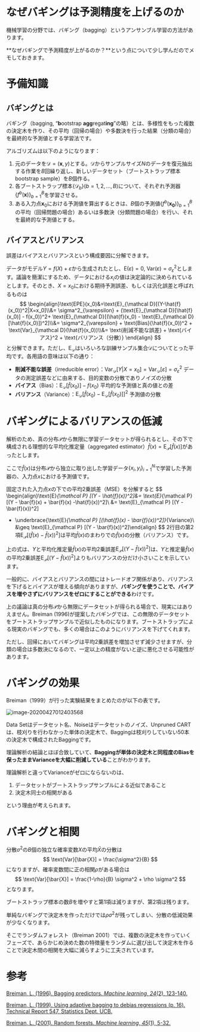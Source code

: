 # なぜバギングは予測精度を上げるのか

機械学習の分野では、バギング（bagging）というアンサンブル学習の方法があります。

**なぜバギングで予測精度が上がるのか？**という点について少し学んだのでメモしておきます。



# 予備知識

## バギングとは

バギング（bagging, “**b**ootstrap **agg**regat**ing**”の略）とは、多様性をもった複数の決定木を作り、その平均（回帰の場合）や多数決を行った結果（分類の場合）を最終的な予測値とする学習法です。

アルゴリズムは以下のようになります：

1. 元のデータを$\mathcal D=(\boldsymbol{x}, y)$とする。$\mathcal D$からサンプルサイズ$N$のデータを復元抽出する作業を$B$回繰り返し、新しいデータセット（ブートストラップ標本 bootstrap sample）を$B$個作る。
2. 各ブートストラップ標本$\{\mathcal D_b\}(b=1,2,...,B)$について、それぞれ予測器$\{f^b(\boldsymbol{x})\}_{b=1}^B$を学習させる。
3. ある入力点$\boldsymbol{x}_0$における予測値を算出するときは、$B$個の予測値$\{f^b(\boldsymbol{x_0})\}_{b=1}^B$の平均（回帰問題の場合）あるいは多数決（分類問題の場合）を行い、それを最終的な予測値とする。



## バイアスとバリアンス

誤差はバイアスとバリアンスという構成要因に分解できます。

データがモデル$Y=f(X) + \varepsilon$から生成されたとし、$\text{E}(\varepsilon)=0,\ \text{Var}(\varepsilon)=\sigma^2_{\varepsilon}$とします。議論を簡潔にするため、データにおける$x_i$の値は決定論的に決められているとします。そのとき、$X=x_0$における期待予測誤差、もしくは汎化誤差と呼ばれるものは
$$
\begin{align}\text{EPE}(x_0)&=\text{E}_{\mathcal D}[(Y-\hat{f}(x_0))^2|X=x_0]\\&= \sigma^2_{\varepsilon} + (\text{E}_{\mathcal D}[\hat{f}(x_0)] - f(x_0))^2+ \text{E}_{\mathcal D}[(\hat{f}(x_0) - \text{E}_{\mathcal D}[\hat{f}(x_0)])^2]\\&= \sigma^2_{\varepsilon} + \text{Bias}(\hat{f}(x_0))^2 + \text{Var}_{\mathcal D}(\hat{f}(x_0))\\&= \text{削減不能な誤差} + \text{バイアス}^2 + \text{バリアンス（分散）} \end{align}
$$
と分解できます。ただし、$\text{E}_{\mathcal D}$はいろいろな訓練サンプル集合$\mathcal D$についてとった平均です。各用語の意味は以下の通り：

- **削減不能な誤差**（irreducible error）：$\text{Var}_{\mathcal D}[Y|X=x_0]=\text{Var}_{\mathcal D}[\varepsilon]=\sigma^2_{\varepsilon}$
  データの測定誤差などに由来する、目的変数の分散でありノイズの分散
- **バイアス**（Bias）：$\text{E}_{\mathcal D}[\hat{f}(x_0)] - f(x_0)$
  平均的な予測値と真の値との差
- **バリアンス**（Variance）：$\text{E}_{\mathcal D}[\hat{f}(x_0) - \text{E}_{\mathcal D}[\hat{f}(x_0)]]^2$
  予測値の分散



# バギングによるバリアンスの低減

解析のため、真の分布$\mathcal P$から無限に学習データセットが得られるとし、その下で構成される理想的な平均化推定量（aggregated estimator）$\bar{f}(x) = \text{E}_{\mathcal P} [\hat{f}(x)]$があったとします。

ここで$\hat{f}(x)$は分布$\mathcal{P}$から独立に取り出した学習データ$\{x_i, y_i\}_{i=1}^N$で学習した予測器の、入力点$x$における予測値です。

固定された入力点$x$の下での平均2乗誤差（MSE）を分解すると
$$
\begin{align}\text{E}_{\mathcal P} [(Y - \hat{f}(x))^2]&= \text{E}_{\mathcal P} [(Y - \bar{f}(x) + \bar{f}(x) -\hat{f}(x))^2]\\
&=  \text{E}_{\mathcal P} [(Y - \bar{f}(x))^2]
+ \underbrace{\text{E}_{\mathcal P} [(\hat{f}(x) - \bar{f}(x))^2]}_{Variance}\\
&\geq \text{E}_{\mathcal P} [(Y - \bar{f}(x))^2]\end{align}
$$
2行目の第2項$\text{E}_{\mathcal P} [(\hat{f}(x) - \bar{f}(x))^2]$は平均$\bar{f}(x)$のまわりでの$\hat{f}(x)$の分散（バリアンス）です。

上の式は、$Y$と平均化推定量$\bar{f}(x)$の平均2乗誤差$\text{E}_{\mathcal P} [(Y - \bar{f}(x))^2]$は、$Y$と推定量$\hat{f}(x)$の平均2乗誤差$\text{E}_{\mathcal P} [(Y - \hat{f}(x))^2]$よりもバリアンスの分だけ小さいことを示しています。

一般的に、バイアスとバリアンスの間にはトレードオフ関係があり、バリアンスを下げるとバイアスが増える傾向がありますが、**バギングを使うことで、バイアスを増やさずにバリアンスをゼロにすることができる**わけです。

上の議論は真の分布$\mathcal P$から無限にデータセットが得られる場合で、現実にはありえません。Breiman (1996)が提案したバギングでは、この無限のデータセットをブートストラップサンプルで近似したものになります。ブートストラップによる現実のバギングでも、多くの場合はこのようにバリアンスを下げてくれます。

ただし、回帰においてバギングは平均2乗誤差を増加させず減少させますが、分類の場合は多数決になるので、一定以上の精度がないと逆に悪化させる可能性があります。

# バギングの効果

Breiman（1999）が行った実験結果をまとめたのが以下の表です。

![image-20200427012403568](20200410_なぜbaggingは予測精度を上げるのか.assets/image-20200427012403568.png)

Data Setはデータセット名、Noiseはデータセットのノイズ、Unpruned CARTは、枝刈りを行わなかった単体の決定木で、Baggingは枝刈りしていない50本の決定木で構成されたBaggingです。

理論解析の結論とほぼ合致していて、**Baggingが単体の決定木と同程度のBiasを保ったままVarianceを大幅に削減している**ことがわかります。

理論解析と違ってVarianceがゼロにならないのは、

1. データセットがブートストラップサンプルによる近似であること
2. 決定木同士の相関がある

という理由が考えられます。

# バギングと相関

分散$\sigma^2$の$B$個の独立な確率変数$X$の平均$\bar{X}$の分散は
$$
\text{Var}[\bar{X}] = \frac{\sigma^2}{B}
$$
になりますが、確率変数間に正の相関$\rho$がある場合は
$$
\text{Var}[\bar{X}] = \frac{1-\rho}{B} \sigma^2 + \rho \sigma^2
$$
となります。

ブートストラップ標本の数$B$を増やすと第1項は減りますが、第2項は残ります。

単純なバギングで決定木を作っただけでは$\rho \sigma^2$が残ってしまい、分散の低減効果が少なくなります。

そこでランダムフォレスト（Breiman  2001）では、複数の決定木を作っていくフェーズで、あらかじめ決めた数の特徴量をランダムに選び出して決定木を作ることで決定木間の相関を大幅に減らすように工夫されています。

# 参考

[Breiman, L. (1996). Bagging predictors. *Machine learning*, *24*(2), 123-140.](https://link.springer.com/content/pdf/10.1023/A:1018054314350.pdf)

[Breiman, L. (1999). Using adaptive bagging to debias regressions (p. 16). Technical Report 547, Statistics Dept. UCB.](https://www.stat.berkeley.edu/users/breiman/adaptbag99.pdf)

[Breiman, L. (2001). Random forests. *Machine learning*, *45*(1), 5-32.](https://link.springer.com/content/pdf/10.1023/A:1010933404324.pdf)